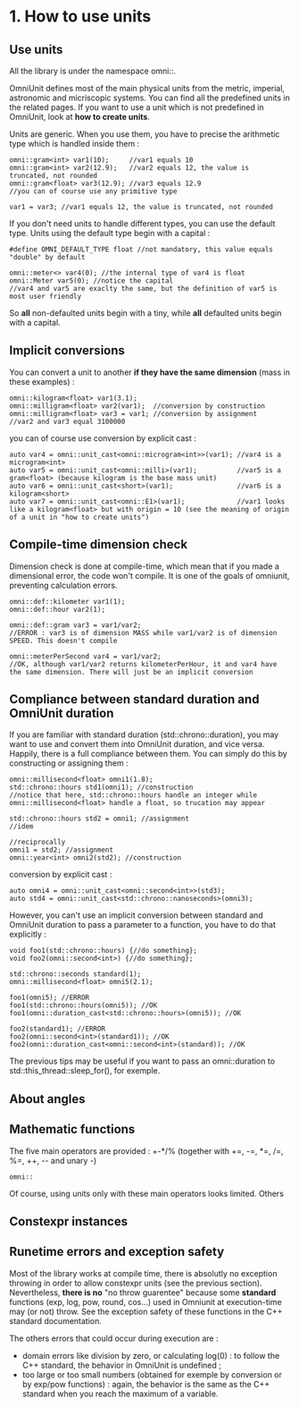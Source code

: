 # 1. How to use units #

## Use units ##

All the library is under the namespace omni::.

OmniUnit defines most of the main physical units from the metric, imperial, astronomic and micriscopic systems.
You can find all the predefined units in the related pages.
If you want to use a unit which is not predefined in OmniUnit, look at __how to create units__.

Units are generic. When you use them, you have to precise the arithmetic type which is handled inside them :

    omni::gram<int> var1(10);     //var1 equals 10
    omni::gram<int> var2(12.9);   //var2 equals 12, the value is truncated, not rounded
    omni::gram<float> var3(12.9); //var3 equals 12.9
    //you can of course use any primitive type

    var1 = var3; //var1 equals 12, the value is truncated, not rounded

If you don't need units to handle different types, you can use the default type. Units using the default type begin with a capital :

    #define OMNI_DEFAULT_TYPE float //not mandatory, this value equals "double" by default

    omni::meter<> var4(0); //the internal type of var4 is float
    omni::Meter var5(0); //notice the capital
    //var4 and var5 are exaclty the same, but the definition of var5 is most user friendly

So __all__ non-defaulted units begin with a tiny, while __all__ defaulted units begin with a capital.


## Implicit conversions ##

You can convert a unit to another **if they have the same dimension** (mass in these examples) :

    omni::kilogram<float> var1(3.1);
    omni::milligram<float> var2(var1);  //conversion by construction
    omni::milligram<float> var3 = var1; //conversion by assignment
    //var2 and var3 equal 3100000

you can of course use conversion by explicit cast :

    auto var4 = omni::unit_cast<omni::microgram<int>>(var1); //var4 is a microgram<int>
    auto var5 = omni::unit_cast<omni::milli>(var1);          //var5 is a gram<float> (because kilogram is the base mass unit)
    auto var6 = omni::unit_cast<short>(var1);                //var6 is a kilogram<short>
    auto var7 = omni::unit_cast<omni::E1>(var1);             //var1 looks like a kilogram<float> but with origin = 10 (see the meaning of origin of a unit in "how to create units")

## Compile-time dimension check ##

Dimension check is done at compile-time, which mean that if you made a dimensional error, the code won't compile. It is one of the goals of omniunit, preventing calculation errors.

    omni::def::kilometer var1(1);
    omni::def::hour var2(1);

    omni::def::gram var3 = var1/var2;
    //ERROR : var3 is of dimension MASS while var1/var2 is of dimension SPEED. This doesn't compile

    omni::meterPerSecond var4 = var1/var2;
    //OK, although var1/var2 returns kilometerPerHour, it and var4 have the same dimension. There will just be an implicit conversion

## Compliance between standard duration and OmniUnit duration ##

If you are familiar with standard duration (std::chrono::duration), you may want to use and convert them into OmniUnit duration, and vice versa.
Happily, there is a full compliance between them. You can simply do this by constructing or assigning them :

    omni::millisecond<float> omni1(1.8);
    std::chrono::hours std1(omni1); //construction
    //notice that here, std::chrono::hours handle an integer while omni::millisecond<float> handle a float, so trucation may appear

    std::chrono::hours std2 = omni1; //assignment
    //idem

    //reciprocally
    omni1 = std2; //assignment
    omni::year<int> omni2(std2); //construction

conversion by explicit cast :

    auto omni4 = omni::unit_cast<omni::second<int>>(std3);
    auto std4 = omni::unit_cast<std::chrono::nanoseconds>(omni3);

However, you can't use an implicit conversion between standard and OmniUnit duration to pass a parameter to a function, you have to do that explicitly :

    void foo1(std::chrono::hours) {//do something};
    void foo2(omni::second<int>) {//do something};

    std::chrono::seconds standard(1);
    omni::millisecond<float> omni5(2.1);

    foo1(omni5); //ERROR
    foo1(std::chrono::hours(omni5)); //OK
    foo1(omni::duration_cast<std::chrono::hours>(omni5)); //OK

    foo2(standard1); //ERROR
    foo2(omni::second<int>(standard1)); //OK
    foo2(omni::duration_cast<omni::second<int>(standard)); //OK

The previous tips may be useful if you want to pass an omni::duration to std::this_thread::sleep_for(), for exemple.

## About angles ##

## Mathematic functions ##

The five main operators are provided : +-*/% (together with +=, -=, *=, /=, %=, ++, -- and unary -)

    omni::


Of course, using units only with these main operators looks limited. Others 


## Constexpr instances ##


## Runetime errors and exception safety ##

Most of the library works at compile time, there is absolutly no exception throwing in order to allow constexpr units (see the previous section).
Nevertheless, **there is no** "no throw guarentee" because some __standard__ functions (exp, log, pow, round, cos...) used in Omniunit at execution-time may (or not) throw. See the exception safety of these functions in the C++ standard documentation.

The others errors that could occur during execution are :
* domain errors like division by zero, or calculating log(0) : to follow the C++ standard, the behavior in OmniUnit is undefined ;
* too large or too small numbers (obtained for exemple by conversion or by exp/pow functions) : again, the behavior is the same as the C++ standard when you reach the maximum of a variable.